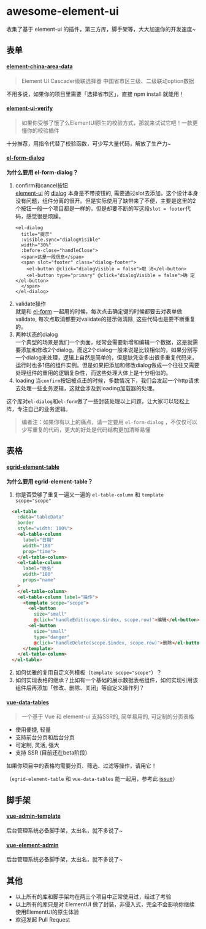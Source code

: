 # awesome-element-ui
收集了基于 element-ui 的插件，第三方库，脚手架等，大大加速你的开发速度~

## 表单
#### [element-china-area-data](https://github.com/Plortinus/element-china-area-data)
> Element UI Cascader级联选择器 中国省市区三级、二级联动option数据

不用多说，如果你的项目里需要「选择省市区」，直接 npm install 就能用！

#### [element-ui-verify](https://github.com/aweiu/element-ui-verify)
> 如果你受够了饿了么ElementUI原生的校验方式，那就来试试它吧！一款更懂你的校验插件

十分推荐，用指令代替了校验函数，可少写大量代码，解放了生产力~

#### [el-form-dialog](https://github.com/njleonzhang/el-form-dialog)
**为什么要用 el-form-dialog？**
1. confirm和cancel按钮<br/>
[element-ui](http://element.eleme.io/) 的 [dialog](http://element.eleme.io/#/zh-CN/component/dialog) 本身是不带按钮的, 需要通过slot去添加。这个设计本身没有问题，组件分离的很开。但是实际使用了缺带来了不便，主要是这里的2个按钮一般一个项目都是一样的，但是却要不断的写这段`slot = footer`代码，感觉很是烦躁。
    ```
    <el-dialog
      title="提示"
      :visible.sync="dialogVisible"
      width="30%"
      :before-close="handleClose">
      <span>这是一段信息</span>
      <span slot="footer" class="dialog-footer">
        <el-button @click="dialogVisible = false">取 消</el-button>
        <el-button type="primary" @click="dialogVisible = false">确 定</el-button>
      </span>
    </el-dialog>
    ```
2. validate操作<br/>
就是和 [el-form](http://element.eleme.io/#/zh-CN/component/form) 一起用的时候，每次点击确定键的时候都要去对表单做validate, 每次点取消都要对validate的提示做清除, 这些代码也是要不断重复的。
3. 两种状态的dialog<br/>
一个典型的场景是我们一个页面，经常会需要新增和编辑一个数据，这是就需要添加和修改2个dialog。而这2个dialog一般来说是比较相似的，如果分别写一个dialog来处理，逻辑上自然是简单的，但是缺凭空多出很多重复代码来，运行时也多1倍的组件实例。但是如果把添加和修改dialog做成一个往往又需要处理组件的重用的逻辑复杂性，而这些处理大体上是十分相似的。
4. loading
当`confirm`按钮被点击的时候，多数情况下，我们会发起一个http请求去处理一些业务逻辑，这就会涉及到loading加载器的处理。

这个库对`el-dialog`和`el-form`做了一些封装处理以上问题，让大家可以轻松上阵，专注自己的业务逻辑。

> 编者注：如果你有以上的痛点，请一定要用 `el-form-dialog` ，不仅仅可以少写重复的代码，更大的好处是代码结构更加清晰易懂

## 表格
#### [egrid-element-table](https://github.com/zaxlct/egrid-element-table)
**为什么要用 egrid-element-table？**
1. 你是否受够了重复一遍又一遍的 `el-table-column` 和 `template scope="scope"`
```html
  <el-table
    :data="tableData"
    border
    style="width: 100%">
    <el-table-column
      label="日期"
      width="180"
      prop="time">
    </el-table-column>
    <el-table-column
      label="姓名"
      width="180"
      props="name"
    >
    </el-table-column>
    <el-table-column label="操作">
      <template scope="scope">
        <el-button
          size="small"
          @click="handleEdit(scope.$index, scope.row)">编辑</el-button>
        <el-button
          size="small"
          type="danger"
          @click="handleDelete(scope.$index, scope.row)">删除</el-button>
      </template>
    </el-table-column>
  </el-table>
```
2. 如何优雅的复用自定义列模板（`template scope="scope"`）？
3. 如何实现表格的继承？比如有一个基础的展示数据表格组件，如何实现引用该组件后再添加「修改、删除、关闭」等自定义操作列？

#### [vue-data-tables](https://github.com/njleonzhang/vue-data-tables)
> 一个基于 Vue 和 element-ui 支持SSR的, 简单易用的, 可定制的分页表格
- 使用便捷, 轻量
- 支持前台分页和后台分页
- 可定制, 灵活, 强大
- 支持 SSR (目前还在beta阶段）

如果你项目中的表格均需要分页、筛选、过滤等操作，请用它！

（`egrid-element-table` 和 `vue-data-tables` 能一起用，参考此 [issue](https://github.com/njleonzhang/vue-data-tables/issues/223)）

## 脚手架
#### [vue-admin-template](https://github.com/PanJiaChen/vue-admin-template)
后台管理系统必备脚手架，太出名，就不多说了~

#### [vue-element-admin](https://github.com/PanJiaChen/vue-element-admin)
后台管理系统必备脚手架，太出名，就不多说了~

## 其他
- 以上所有的库和脚手架均在两三个项目中正常使用过，经过了考验
- 以上所有的库只是对 ElementUI 做了封装，非侵入式，完全不会影响你继续使用ElementUI的原生体验
- 欢迎发起 Pull Request
